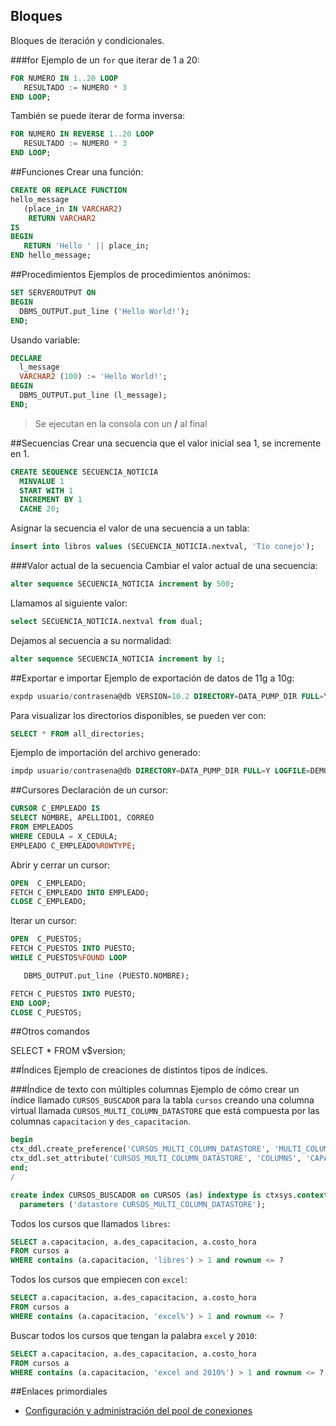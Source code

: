 ## Bloques
Bloques de iteración y condicionales.

###for
Ejemplo de un `for` que iterar de 1 a 20:

```sql
FOR NUMERO IN 1..20 LOOP
   RESULTADO := NUMERO * 3
END LOOP;
```
También se puede iterar de forma inversa:

```sql
FOR NUMERO IN REVERSE 1..20 LOOP
   RESULTADO := NUMERO * 3
END LOOP;
```

##Funciones
Crear una función:

```sql
CREATE OR REPLACE FUNCTION 
hello_message 
   (place_in IN VARCHAR2) 
    RETURN VARCHAR2
IS
BEGIN
   RETURN 'Hello ' || place_in;
END hello_message;
```
##Procedimientos
Ejemplos de procedimientos anónimos:

```sql
SET SERVEROUTPUT ON
BEGIN
  DBMS_OUTPUT.put_line ('Hello World!');
END;
```

Usando variable:

```sql
DECLARE
  l_message  
  VARCHAR2 (100) := 'Hello World!';
BEGIN
  DBMS_OUTPUT.put_line (l_message);
END;
```

> Se ejecutan en la consola con un **/** al final

##Secuencias
Crear una secuencia que el valor inicial sea 1, se incremente en 1.

```sql
CREATE SEQUENCE SECUENCIA_NOTICIA
  MINVALUE 1
  START WITH 1
  INCREMENT BY 1
  CACHE 20;
```

Asignar la secuencia el valor de una secuencia a un tabla:
```sql
insert into libros values (SECUENCIA_NOTICIA.nextval, 'Tío conejo');
```

###Valor actual de la secuencia
Cambiar el valor actual de una secuencia:
```sql
alter sequence SECUENCIA_NOTICIA increment by 500;
```

Llamamos al siguiente valor:
```sql
select SECUENCIA_NOTICIA.nextval from dual;
```

Dejamos al secuencia a su normalidad:
```sql
alter sequence SECUENCIA_NOTICIA increment by 1;
```


##Exportar e importar
Ejemplo de exportación de datos de 11g a 10g:
```sql
expdp usuario/contrasena@db VERSION=10.2 DIRECTORY=DATA_PUMP_DIR FULL=Y LOGFILE=DEMO.log DUMPFILE=DATOS.dmp
```

Para visualizar los directorios disponibles, se pueden ver con:
```sql
SELECT * FROM all_directories;
```

Ejemplo de importación del archivo generado:
```sql
impdp usuario/contrasena@db DIRECTORY=DATA_PUMP_DIR FULL=Y LOGFILE=DEMO.log DUMPFILE=DATOS.dmp
```

##Cursores
Declaración de un cursor:
```sql
CURSOR C_EMPLEADO IS
SELECT NOMBRE, APELLIDO1, CORREO
FROM EMPLEADOS 
WHERE CEDULA = X_CEDULA;
EMPLEADO C_EMPLEADO%ROWTYPE;
```

Abrir y cerrar un cursor:
```sql
OPEN  C_EMPLEADO;
FETCH C_EMPLEADO INTO EMPLEADO;
CLOSE C_EMPLEADO;
```

Iterar un cursor:
```sql
OPEN  C_PUESTOS;
FETCH C_PUESTOS INTO PUESTO;
WHILE C_PUESTOS%FOUND LOOP

   DBMS_OUTPUT.put_line (PUESTO.NOMBRE);

FETCH C_PUESTOS INTO PUESTO;
END LOOP;
CLOSE C_PUESTOS;
```

##Otros comandos

SELECT * FROM v$version;

##Índices
Ejemplo de creaciones de distintos tipos de índices.

###Índice de texto con múltiples columnas
Ejemplo de cómo crear un índice llamado `CURSOS_BUSCADOR` para la tabla `cursos` creando una columna virtual llamada `CURSOS_MULTI_COLUMN_DATASTORE` que está compuesta por las columnas `capacitacion` y `des_capacitacion`.

```sql
begin
ctx_ddl.create_preference('CURSOS_MULTI_COLUMN_DATASTORE', 'MULTI_COLUMN_DATASTORE');
ctx_ddl.set_attribute('CURSOS_MULTI_COLUMN_DATASTORE', 'COLUMNS', 'CAPACITACION, DES_CAPACITACION');
end;
/

create index CURSOS_BUSCADOR on CURSOS (as) indextype is ctxsys.context
  parameters ('datastore CURSOS_MULTI_COLUMN_DATASTORE');
```

Todos los cursos que llamados `libres`: 
```sql
SELECT a.capacitacion, a.des_capacitacion, a.costo_hora
FROM cursos a
WHERE contains (a.capacitacion, 'libres') > 1 and rownum <= ?
```

Todos los cursos que empiecen con `excel`: 
```sql
SELECT a.capacitacion, a.des_capacitacion, a.costo_hora
FROM cursos a
WHERE contains (a.capacitacion, 'excel%') > 1 and rownum <= ?
```

Buscar todos los cursos que tengan la palabra `excel` y `2010`: 
```sql
SELECT a.capacitacion, a.des_capacitacion, a.costo_hora
FROM cursos a
WHERE contains (a.capacitacion, 'excel and 2010%') > 1 and rownum <= ?
```

##Enlaces primordiales

* [Configuración y administración del pool de conexiones](http://www.toadworld.com/platforms/oracle/w/wiki/1633.database-resident-connection-pooling-drcp)
